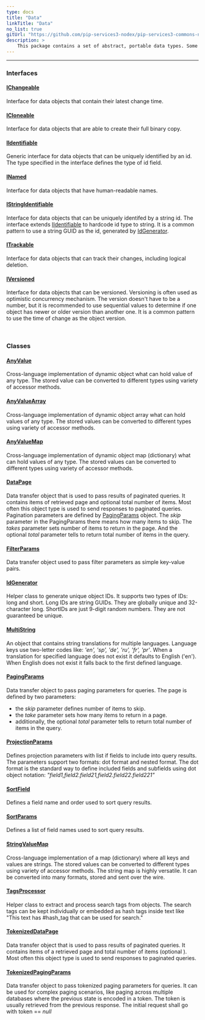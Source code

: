 ```yaml
---
type: docs
title: "Data"
linkTitle: "Data"
no_list: true
gitUrl: "https://github.com/pip-services3-nodex/pip-services3-commons-nodex"
description: >
    This package contains a set of abstract, portable data types. Some examples are anytype, anyvalues, anyarrays, anymaps, and stringmaps. Many serializable classes are based on these data types. For example, the classes configmap, filtermaps and  connection parameters, which extend stringvaluemap. The package also includes several classes for working with data (E.g. data paging, filtering, GUIDs). 
---
```

---

<div class="module-body"> 

### Interfaces

#### [IChangeable](ichangeable)
Interface for data objects that contain their latest change time.

#### [ICloneable](icloneable)
Interface for data objects that are able to create their full binary copy.

#### [IIdentifiable](iidentifiable)
Generic interface for data objects that can be uniquely identified by an id.
The type specified in the interface defines the type of id field.

#### [INamed](inamed)
Interface for data objects that have human-readable names.

#### [IStringIdentifiable](istring_identifiable)
Interface for data objects that can be uniquely identifed by a string id. 
The interface extends [IIdentifiable](iidentifiable) to hardcode id type to string.
It is a common pattern to use a string GUID as the id, generated by [IdGenerator](id_generator).

#### [ITrackable](itrackable)
Interface for data objects that can track their changes, including logical deletion.

#### [IVersioned](iversioned)
Interface for data objects that can be versioned.
Versioning is often used as optimistic concurrency mechanism. 
The version doesn't have to be a number, but it is recommended to use sequential
values to determine if one object has newer or older version than another one.
It is a common pattern to use the time of change as the object version.

<br>

### Classes

#### [AnyValue](any_value)
Cross-language implementation of dynamic object what can hold value of any type.
The stored value can be converted to different types using variety of accessor methods.


#### [AnyValueArray](any_value_array)
Cross-language implementation of dynamic object array what can hold values of any type.
The stored values can be converted to different types using variety of accessor methods.

#### [AnyValueMap](any_value_map)
Cross-language implementation of dynamic object map (dictionary) what can hold values of any type.
The stored values can be converted to different types using variety of accessor methods.

#### [DataPage](data_page)
Data transfer object that is used to pass results of paginated queries.
It contains items of retrieved page and optional total number of items.
Most often this object type is used to send responses to paginated queries.
Pagination parameters are defined by [PagingParams](PagingParams) object.
The *skip* parameter in the PagingParams there means how many items to skip.
The *takes* parameter sets number of items to return in the page.
And the optional *total* parameter tells to return total number of items in the query.

#### [FilterParams](filter_params)
Data transfer object used to pass filter parameters as simple key-value pairs.

#### [IdGenerator](id_generator)
Helper class to generate unique object IDs.
It supports two types of IDs: long and short. 
Long IDs are string GUIDs. They are globally unique and 32-character long. 
ShortIDs are just 9-digit random numbers. They are not guaranteed be unique.

#### [MultiString](multi_string)
An object that contains string translations for multiple languages.
Language keys use two-letter codes like: *'en', 'sp', 'de', 'ru', 'fr', 'pr'*.
When a translation for specified language does not exist it defaults to English ('en').
When English does not exist it falls back to the first defined language.

#### [PagingParams](paging_params)
Data transfer object to pass paging parameters for queries.
The page is defined by two parameters:
- the *skip* parameter defines number of items to skip.
- the *take* parameter sets how many items to return in a page.
- additionally, the optional *total* parameter tells to return total number of items in the query.


#### [ProjectionParams](projection_params)
Defines projection parameters with list if fields to include into query results.
The parameters support two formats: dot format and nested format.
The dot format is the standard way to define included fields and subfields using
dot object notation: *"field1,field2.field21,field2.field22.field221"*


#### [SortField](sort_field)
Defines a field name and order used to sort query results.


#### [SortParams](sort_params)
Defines a list of field names used to sort query results.

#### [StringValueMap](string_value_map)
Cross-language implementation of a map (dictionary) where all keys and values are strings.
The stored values can be converted to different types using variety of accessor methods.
The string map is highly versatile. It can be converted into many formats, stored and 
sent over the wire.

#### [TagsProcessor](tags_processor)
Helper class to extract and process search tags from objects.
The search tags can be kept individually or embedded as hash tags inside text
like "This text has #hash_tag that can be used for search."


#### [TokenizedDataPage](tokenized_data_page)
Data transfer object that is used to pass results of paginated queries.
It contains items of a retrieved page and total number of items (optional ).
Most often this object type is used to send responses to paginated queries.

#### [TokenizedPagingParams](tokenized_paging_params)
Data transfer object to pass tokenized paging parameters for queries.
It can be used for complex paging scenarios, like paging across multiple databases
where the previous state is encoded in a token. The token is usually retrieved from
the previous response. The initial request shall go with token == *null*

</div>
